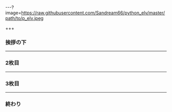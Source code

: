 ---?image=https://raw.githubusercontent.com/Sandream66/python_elv/master/path/to/p_elv.jpeg

+++

### 挨拶の下


---

### 2枚目

---

### 3枚目

---

### 終わり
